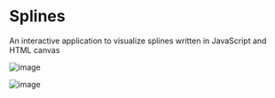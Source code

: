 # Splines
An interactive application to visualize splines written in JavaScript and HTML canvas

![image](https://github.com/user-attachments/assets/c3615c0b-1f36-4eb6-8b49-4a67cc48bc38)

![image](https://github.com/user-attachments/assets/8128bf68-fe58-4b23-ae60-4a69ca59ec42)
